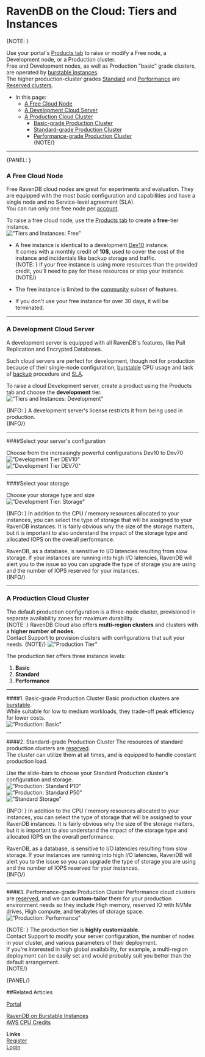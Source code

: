 # RavenDB on the Cloud: Tiers and Instances

{NOTE: }

Use your portal's [Products tab](../cloud/portal/cloud-portal-products-tab) to raise or modify 
a Free node, a Development node, or a Production cluster.  
Free and Development nodes, as well as Production "basic" grade clusters, are operated by 
[burstable instances](../cloud/cloud-overview#burstable-vs.-reserved-clusters).  
The higher production-cluster grades [Standard](../cloud/cloud-instances#standard-grade-production-cluster) 
and [Performance](../cloud/cloud-instances#performance-grade-production-cluster) are 
[Reserved clusters](../cloud/cloud-overview#burstable-vs.-reserved-clusters).  

* In this page:  
    * [A Free Cloud Node](../cloud/cloud-instances#a-free-cloud-node)  
    * [A Development Cloud Server](../cloud/cloud-instances#a-development-cloud-server)  
    * [A Production Cloud Cluster](../cloud/cloud-instances#a-production-cloud-cluster)  
       - [Basic-grade Production Cluster](../cloud/cloud-instances#basic-grade-production-cluster)  
       - [Standard-grade Production Cluster](../cloud/cloud-instances#standard-grade-production-cluster)  
       - [Performance-grade Production Cluster](../cloud/cloud-instances#performance-grade-production-cluster)  
{NOTE/}

---

{PANEL: }

### A Free Cloud Node  

Free RavenDB cloud nodes are great for experiments and evaluation. They are equipped with the 
most basic configuration and capabilities and have a single node and no Service-level agreement (SLA).  
You can run only one free node per [account](../cloud/cloud-overview#your-account).  

To raise a free cloud node, use the [Products tab](../cloud/portal/cloud-portal-products-tab) 
to create a **free**-tier instance.  
!["Tiers and Instances: Free"](images\tiers-and-instances-001-free.png "Tiers and Instances: Free")  

* A free instance is identical to a development [Dev10](../cloud/cloud-instances#a-development-cloud-server) instance.  
  It comes with a monthly credit of **10$**, used to cover the cost of the instance and incidentals like backup storage 
  and traffic.  
  {NOTE: }
  If your free instance is using more resources than the provided credit, you'll need to pay for these resources or stop your instance. 
  {NOTE/}

* The free instance is limited to the [community](https://ravendb.net/buy) subset of features.  

* If you don't use your free instance for over 30 days, it will be terminated.  

---

### A Development Cloud Server  

A development server is equipped with all RavenDB's features, like Pull Replication and Encrypted Databases.  

Such cloud servers are perfect for development, though not for production because of their single-node configuration, 
[burstable](../cloud/cloud-overview#burstable-instances) CPU usage and lack of 
[backup](../cloud/cloud-backup-and-restore#cloud-backup) procedure and [SLA](../cloud/portal/cloud-portal-support-tab#support-entitlement).  

To raise a cloud Development server, create a product using the Products tab and choose the **development** tier.  
!["Tiers and Instances: Development"](images\tiers-and-instances-002-development.png "Tiers and Instances: Development")  
  

{INFO: }
A development server's license restricts it from being used in production.  
{INFO/}

---
  
####Select your server's configuration  
  
Choose from the increasingly powerful configurations Dev10 to Dev70  
!["Development Tier DEV10"](images\tiers-and-instances-0021-development-dev10.png "Development Tier DEV10")  
!["Development Tier DEV70"](images\tiers-and-instances-0022-development-dev70.png "Development Tier DEV70")  

---

####Select your storage  

Choose your storage type and size  
!["Development Tier: Storage"](images\tiers-and-instances-0023-development-storage.png "Development Tier: Storage")  

{INFO: }
In addition to the CPU / memory resources allocated to your instances, you can select the type of storage that will 
be assigned to your RavenDB instances. It is fairly obvious why the size of the storage matters, but it is important 
to also understand the impact of the storage type and allocated IOPS on the overall performance.  

RavenDB, as a database, is sensitive to I/O latencies resulting from slow storage. If your instances are running into 
high I/O latencies, RavenDB will alert you to the issue so you can upgrade the type of storage you are using and the 
number of IOPS reserved for your instances.  
{INFO/}

---

### A Production Cloud Cluster  

The default production configuration is a three-node cluster, provisioned in separate 
availability zones for maximum durability.  
{NOTE: }
RavenDB Cloud also offers **multi-region clusters** and clusters with a **higher number of nodes**.  
Contact Support to provision clusters with configurations that suit your needs.
{NOTE/}
!["Production Tier"](images\tiers-and-instances-003-production.png "Production Tier")  

The production tier offers three instance levels:  
1. **Basic**  
2. **Standard**  
3. **Performance**  
  
---
  
####1. Basic-grade Production Cluster
Basic production clusters are [burstable](../cloud/cloud-overview#burstable-instances).  
While suitable for low to medium workloads, they trade-off peak efficiency for lower costs.  
!["Production: Basic"](images\tiers-and-instances-0031-production-basic.png "Production: Basic")  

---

####2. Standard-grade Production Cluster
The resources of standard production clusters are [reserved](../cloud/cloud-overview#reserved-clusters).  
The cluster can utilize them at all times, and is equipped to handle constant production load.  

Use the slide-bars to choose your Standard Production cluster's configuration and storage.  
!["Production: Standard P10"](images\tiers-and-instances-0032-production-standard-P10.png "Production: Standard P10")  
!["Production: Standard P50"](images\tiers-and-instances-0033-production-standard-P50.png "Production: Standard P50")  
!["Standard Storage"](images\tiers-and-instances-0034-production-standard-storage.png "Standard Storage")  

{INFO: }
In addition to the CPU / memory resources allocated to your instances, you can select the type of storage that will 
be assigned to your RavenDB instances. It is fairly obvious why the size of the storage matters, but it is important 
to also understand the impact of the storage type and allocated IOPS on the overall performance.  

RavenDB, as a database, is sensitive to I/O latencies resulting from slow storage. If your instances are running into 
high I/O latencies, RavenDB will alert you to the issue so you can upgrade the type of storage you are using and the 
number of IOPS reserved for your instances.  
{INFO/}

---

####3. Performance-grade Production Cluster
Performance cloud clusters are [reserved](../cloud/cloud-overview#reserved-clusters), and we can 
**custom-tailor** them for your production environment needs so they include High memory, reserved IO with NVMe drives, 
High compute, and terabytes of storage space.  
!["Production: Performance"](images\tiers-and-instances-0034-production-performance.png "Production: Performance")  

{NOTE: }
The production tier is **highly customizable**.  
Contact Support to modify your server configuration, the number of nodes in your cluster, 
and various parameters of their deployment.  
If you're interested in high global availability, for example, a multi-region deployment 
can be easily set and would probably suit you better than the default arrangement.  
{NOTE/}

{PANEL/}


##Related Articles
  
[Portal](../cloud/portal/cloud-portal)  
  
[RavenDB on Burstable Instances](https://ayende.com/blog/187681-B/running-ravendb-on-burstable-cloud-instances)  
[AWS CPU Credits](https://docs.aws.amazon.com/AWSEC2/latest/UserGuide/burstable-credits-baseline-concepts.html)  

**Links**  
[Register]( https://cloud.ravendb.net/user/register)  
[Login]( https://cloud.ravendb.net/user/login)  
